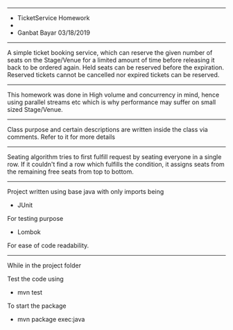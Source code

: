 **********************************
*  TicketService Homework
*
*  Ganbat Bayar 03/18/2019
**********************************

A simple ticket booking service, which can reserve the given number of seats on the Stage/Venue for 
a limited amount of time before releasing it back to be ordered again. Held seats can be reserved 
before the expiration. Reserved tickets cannot be cancelled nor expired tickets can be reserved.

************************************
This homework was done in High volume and concurrency in mind, hence using parallel streams etc which
is why performance may suffer on small sized Stage/Venue.

**********************************

Class purpose and certain descriptions are written inside the class via comments.
Refer to it for more details
**********************************
Seating algorithm tries to first fulfill request by seating everyone in a single row. If it couldn't find
a row which fulfills the condition, it assigns seats from the remaining free seats from top to bottom. 

**********************************
Project written using base java with only imports being

- JUnit 

For testing purpose

- Lombok

For ease of code readability.

*************
While in the project folder

Test the code using

- mvn test

To start the package

- mvn package exec:java
